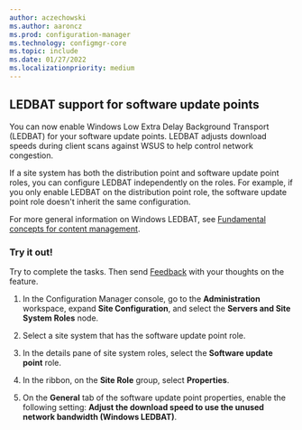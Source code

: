 ```yaml
---
author: aczechowski
ms.author: aaroncz
ms.prod: configuration-manager
ms.technology: configmgr-core
ms.topic: include
ms.date: 01/27/2022
ms.localizationpriority: medium
---
```


## <a name="bkmk_ledbat"></a> LEDBAT support for software update points

<!--4639895-->

You can now enable Windows Low Extra Delay Background Transport (LEDBAT) for your software update points. LEDBAT adjusts download speeds during client scans against WSUS to help control network congestion.

If a site system has both the distribution point and software update point roles, you can configure LEDBAT independently on the roles. For example, if you only enable LEDBAT on the distribution point role, the software update point role doesn't inherit the same configuration.

For more general information on Windows LEDBAT, see [Fundamental concepts for content management](../../../../plan-design/hierarchy/fundamental-concepts-for-content-management.md#windows-ledbat).

### Try it out!

Try to complete the tasks. Then send [Feedback](../../../../understand/product-feedback.md) with your thoughts on the feature.

1. In the Configuration Manager console, go to the **Administration** workspace, expand **Site Configuration**, and select the **Servers and Site System Roles** node.

1. Select a site system that has the software update point role.

1. In the details pane of site system roles, select the **Software update point** role.

1. In the ribbon, on the **Site Role** group, select **Properties**.

1. On the **General** tab of the software update point properties, enable the following setting: **Adjust the download speed to use the unused network bandwidth (Windows LEDBAT)**.
